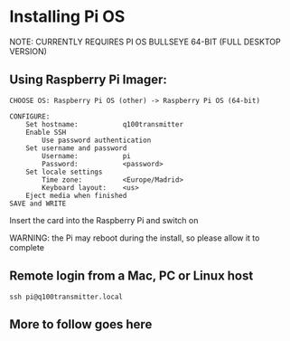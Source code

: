 # Installing Pi OS

NOTE: CURRENTLY REQUIRES PI OS BULLSEYE 64-BIT (FULL DESKTOP VERSION)

## Using Raspberry Pi Imager:

```
CHOOSE OS: Raspberry Pi OS (other) -> Raspberry Pi OS (64-bit)

CONFIGURE:
	Set hostname:			q100transmitter
	Enable SSH
		Use password authentication
	Set username and password
		Username:			pi
		Password: 			<password>
	Set locale settings
		Time zone:			<Europe/Madrid>
		Keyboard layout:	<us>
	Eject media when finished
SAVE and WRITE
```

Insert the card into the Raspberry Pi and switch on

WARNING: the Pi may reboot during the install, so please allow it to complete

## Remote login from a Mac, PC or Linux host

```
ssh pi@q100transmitter.local
```

## More to follow goes here
